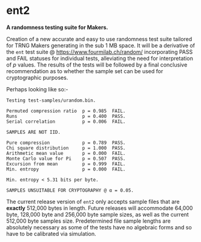 # ent2

**A randomness testing suite for Makers.**

Creation of a new accurate and easy to use randomness test suite tailored for TRNG Makers generating in the sub 1 MB space. It will be a derivative of the `ent` test suite @ https://www.fourmilab.ch/random/ incorporating PASS and FAIL statuses for individual tests, alleviating the need for interpretation of _p_ values. The results of the tests will be followed by a final conclusive recommendation as to whether the sample set can be used for cryptographic purposes.

Perhaps looking like so:-



```
Testing test-samples/urandom.bin.

Permuted compression ratio  p = 0.985  FAIL.
Runs                        p = 0.400  PASS.
Serial correlation          p = 0.006  FAIL.

SAMPLES ARE NOT IID.

Pure compression            p = 0.789  PASS.
Chi square distribution     p = 1.000  PASS.
Arithmetic mean value       p = 0.000  FAIL.
Monte Carlo value for Pi    p = 0.507  PASS.
Excursion from mean         p = 0.999  FAIL.
Min. entropy                p = 0.000  FAIL.

Min. entropy < 5.31 bits per byte.

SAMPLES UNSUITABLE FOR CRYPTOGRAPHY @ α = 0.05.
```



The current release version of `ent2` only accepts sample files that are **exactly** 512,000 bytes in length. Future releases will accommodate 64,000 byte, 128,000 byte and 256,000 byte sample sizes, as well as the current 512,000 byte samples size. Predetermined file sample lengths are absolutely necessary as some of the tests have no algebraic forms and so have to be calibrated via simulation.

